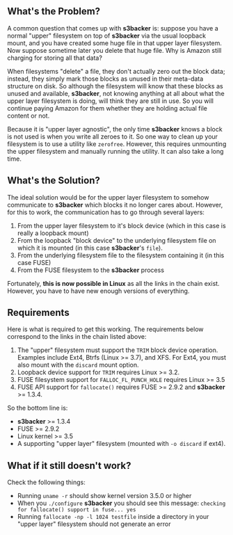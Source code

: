 ## What's the Problem? ##

A common question that comes up with **s3backer** is: suppose you have a normal "upper" filesystem on top of **s3backer** via the usual loopback mount, and you have created some huge file in that upper layer filesystem. Now suppose sometime later you delete that huge file. Why is Amazon still charging for storing all that data?

When filesystems "delete" a file, they don't actually zero out the block data; instead, they simply mark those blocks as unused in their meta-data structure on disk. So although the filesystem will know that these blocks as unused and available, **s3backer**, not knowing anything at all about what the upper layer filesystem is doing, will think they are still in use. So you will continue paying Amazon for them whether they are holding actual file content or not.

Because it is "upper layer agnostic", the only time **s3backer** knows a block is not used is when you write all zeroes to it. So one way to clean up your filesystem is to use a utility like `zerofree`. However, this requires unmounting the upper filesystem and manually running the utility. It can also take a long time.

## What's the Solution? ##

The ideal solution would be for the upper layer filesystem to somehow communicate to **s3backer** which blocks it no longer cares about. However, for this to work, the communication has to go through several layers:
  1. From the upper layer filesystem to it's block device (which in this case is really a loopback mount)
  1. From the loopback "block device" to the underlying filesystem file on which it is mounted (in this case **s3backer**'s `file`).
  1. From the underlying filesystem file to the filesystem containing it (in this case FUSE)
  1. From the FUSE filesystem to the **s3backer** process

Fortunately, **this is now possible in Linux** as all the links in the chain exist. However, you have to have new enough versions of everything.

## Requirements ##

Here is what is required to get this working. The requirements below correspond to the links in the chain listed above:
  1. The "upper" filesystem must support the `TRIM` block device operation. Examples include Ext4, Btrfs (Linux >= 3.7), and XFS. For Ext4, you must also mount with the `discard` mount option.
  1. Loopback device support for `TRIM` requires Linux >= 3.2.
  1. FUSE filesystem support for `FALLOC_FL_PUNCH_HOLE` requires Linux >= 3.5
  1. FUSE API support for `fallocate()` requires FUSE >= 2.9.2 and **s3backer** >= 1.3.4.

So the bottom line is:
  * **s3backer** >= 1.3.4
  * FUSE >= 2.9.2
  * Linux kernel >= 3.5
  * A supporting "upper layer" filesystem (mounted with `-o discard` if ext4).

## What if it still doesn't work? ##

Check the following things:
  * Running `uname -r` should show kernel version 3.5.0 or higher
  * When you `./configure` **s3backer** you should see this message: `checking for fallocate() support in fuse... yes`
  * Running `fallocate -np -l 1024 testfile` inside a directory in your "upper layer" filesystem should not generate an error